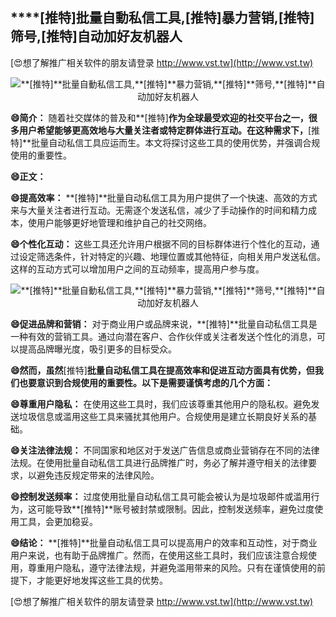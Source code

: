 ## ****[推特]**批量自動私信工具,**[推特]**暴力营销,**[推特]**筛号,**[推特]**自动加好友机器人**

[😍想了解推广相关软件的朋友请登录 http://www.vst.tw](http://www.vst.tw)

 <center><img src="https://vst.tw/MP4/tuiguang/png/8.png" alt="**[推特]**批量自動私信工具,**[推特]**暴力营销,**[推特]**筛号,**[推特]**自动加好友机器人"></center>

**😄简介：**
随着社交媒体的普及和**[推特]**作为全球最受欢迎的社交平台之一，很多用户希望能够更高效地与大量关注者或特定群体进行互动。在这种需求下，**[推特]**批量自动私信工具应运而生。本文将探讨这些工具的使用优势，并强调合规使用的重要性。

**😄正文：**

**😄提高效率：**
**[推特]**批量自动私信工具为用户提供了一个快速、高效的方式来与大量关注者进行互动。无需逐个发送私信，减少了手动操作的时间和精力成本，使用户能够更好地管理和维护自己的社交网络。

**😄个性化互动：**
这些工具还允许用户根据不同的目标群体进行个性化的互动，通过设定筛选条件，针对特定的兴趣、地理位置或其他特征，向相关用户发送私信。这样的互动方式可以增加用户之间的互动频率，提高用户参与度。

 <center><img src="https://vst.tw/MP4/tuiguang/png/8.png" alt="**[推特]**批量自動私信工具,**[推特]**暴力营销,**[推特]**筛号,**[推特]**自动加好友机器人"></center>

**😄促进品牌和营销：**
对于商业用户或品牌来说，**[推特]**批量自动私信工具是一种有效的营销工具。通过向潜在客户、合作伙伴或关注者发送个性化的消息，可以提高品牌曝光度，吸引更多的目标受众。

**😄然而，虽然**[推特]**批量自动私信工具在提高效率和促进互动方面具有优势，但我们也要意识到合规使用的重要性。以下是需要谨慎考虑的几个方面：**

**😄尊重用户隐私：**
在使用这些工具时，我们应该尊重其他用户的隐私权。避免发送垃圾信息或滥用这些工具来骚扰其他用户。合规使用是建立长期良好关系的基础。

**😄关注法律法规：**
不同国家和地区对于发送广告信息或商业营销存在不同的法律法规。在使用批量自动私信工具进行品牌推广时，务必了解并遵守相关的法律要求，以避免违反规定带来的法律风险。

**😄控制发送频率：**
过度使用批量自动私信工具可能会被认为是垃圾邮件或滥用行为，这可能导致**[推特]**账号被封禁或限制。因此，控制发送频率，避免过度使用工具，会更加稳妥。

**😄结论：**
**[推特]**批量自动私信工具可以提高用户的效率和互动性，对于商业用户来说，也有助于品牌推广。然而，在使用这些工具时，我们应该注意合规使用，尊重用户隐私，遵守法律法规，并避免滥用带来的风险。只有在谨慎使用的前提下，才能更好地发挥这些工具的优势。

[😍想了解推广相关软件的朋友请登录 http://www.vst.tw](http://www.vst.tw)



